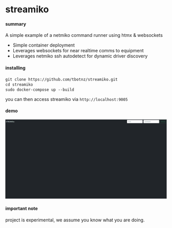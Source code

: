 # streamiko

#### summary
A simple example of a netmiko command runner using htmx & websockets

- Simple container deployment
- Leverages websockets for near realtime comms to equipment
- Leverages netmiko ssh autodetect for dynamic driver discovery

#### installing
```
git clone https://github.com/tbotnz/streamiko.git
cd streamiko
sudo docker-compose up --build
```

you can then access streamiko via ```http://localhost:9005```

#### demo
![streamiko demo](/streamiko.gif)


#### important note
project is experimental, we assume you know what you are doing.

